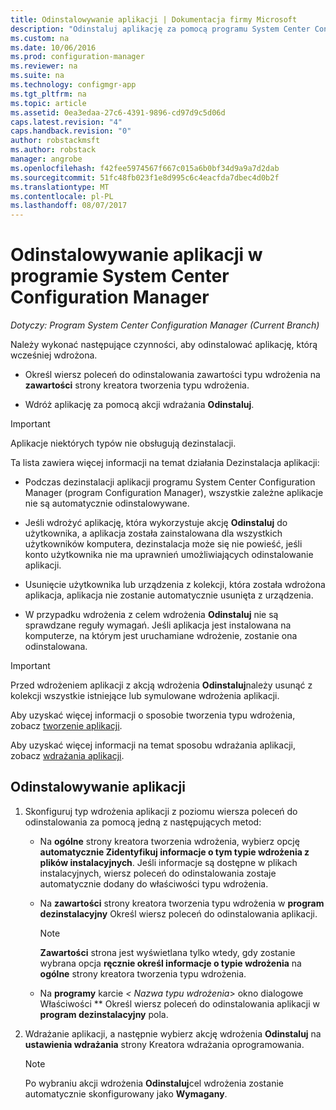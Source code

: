 ```yaml
---
title: Odinstalowywanie aplikacji | Dokumentacja firmy Microsoft
description: "Odinstaluj aplikację za pomocą programu System Center Configuration Manager"
ms.custom: na
ms.date: 10/06/2016
ms.prod: configuration-manager
ms.reviewer: na
ms.suite: na
ms.technology: configmgr-app
ms.tgt_pltfrm: na
ms.topic: article
ms.assetid: 0ea3edaa-27c6-4391-9896-cd97d9c5d06d
caps.latest.revision: "4"
caps.handback.revision: "0"
author: robstackmsft
ms.author: robstack
manager: angrobe
ms.openlocfilehash: f42fee5974567f667c015a6b0bf34d9a9a7d2dab
ms.sourcegitcommit: 51fc48fb023f1e8d995c6c4eacfda7dbec4d0b2f
ms.translationtype: MT
ms.contentlocale: pl-PL
ms.lasthandoff: 08/07/2017
---
```

# <a name="uninstall-applications-with-system-center-configuration-manager"></a>Odinstalowywanie aplikacji w programie System Center Configuration Manager

*Dotyczy: Program System Center Configuration Manager (Current Branch)*


Należy wykonać następujące czynności, aby odinstalować aplikację, którą wcześniej wdrożona.

-   Określ wiersz poleceń do odinstalowania zawartości typu wdrożenia na **zawartości** strony kreatora tworzenia typu wdrożenia.  

-   Wdróż aplikację za pomocą akcji wdrażania **Odinstaluj**.  

> [!IMPORTANT]  
> Aplikacje niektórych typów nie obsługują dezinstalacji.  

 Ta lista zawiera więcej informacji na temat działania Dezinstalacja aplikacji:  

-   Podczas dezinstalacji aplikacji programu System Center Configuration Manager (program Configuration Manager), wszystkie zależne aplikacje nie są automatycznie odinstalowywane.  

-   Jeśli wdrożyć aplikację, która wykorzystuje akcję **Odinstaluj** do użytkownika, a aplikacja została zainstalowana dla wszystkich użytkowników komputera, dezinstalacja może się nie powieść, jeśli konto użytkownika nie ma uprawnień umożliwiających odinstalowanie aplikacji.  

-   Usunięcie użytkownika lub urządzenia z kolekcji, która została wdrożona aplikacja, aplikacja nie zostanie automatycznie usunięta z urządzenia.  

-   W przypadku wdrożenia z celem wdrożenia **Odinstaluj** nie są sprawdzane reguły wymagań. Jeśli aplikacja jest instalowana na komputerze, na którym jest uruchamiane wdrożenie, zostanie ona odinstalowana.  

> [!IMPORTANT]  
> Przed wdrożeniem aplikacji z akcją wdrożenia **Odinstaluj**należy usunąć z kolekcji wszystkie istniejące lub symulowane wdrożenia aplikacji.  

 Aby uzyskać więcej informacji o sposobie tworzenia typu wdrożenia, zobacz [tworzenie aplikacji](../../apps/deploy-use/create-applications.md).  

 Aby uzyskać więcej informacji na temat sposobu wdrażania aplikacji, zobacz [wdrażania aplikacji](../../apps/deploy-use/deploy-applications.md).  

## <a name="uninstall-an-application"></a>Odinstalowywanie aplikacji  

1.  Skonfiguruj typ wdrożenia aplikacji z poziomu wiersza poleceń do odinstalowania za pomocą jedną z następujących metod:  

    -   Na **ogólne** strony kreatora tworzenia wdrożenia, wybierz opcję **automatycznie Zidentyfikuj informacje o tym typie wdrożenia z plików instalacyjnych**. Jeśli informacje są dostępne w plikach instalacyjnych, wiersz poleceń do odinstalowania zostaje automatycznie dodany do właściwości typu wdrożenia.  

    -   Na **zawartości** strony kreatora tworzenia typu wdrożenia w **program dezinstalacyjny** Określ wiersz poleceń do odinstalowania aplikacji.  

        > [!NOTE]  
        >  **Zawartości** strona jest wyświetlana tylko wtedy, gdy zostanie wybrana opcja **ręcznie określ informacje o typie wdrożenia** na **ogólne** strony kreatora tworzenia typu wdrożenia.  

    -   Na **programy** karcie  **<* Nazwa typu wdrożenia*> okno dialogowe Właściwości ** Określ wiersz poleceń do odinstalowania aplikacji w **program dezinstalacyjny** pola.  

2.  Wdrażanie aplikacji, a następnie wybierz akcję wdrożenia **Odinstaluj** na **ustawienia wdrażania** strony Kreatora wdrażania oprogramowania.  

    > [!NOTE]  
    >  Po wybraniu akcji wdrożenia **Odinstaluj**cel wdrożenia zostanie automatycznie skonfigurowany jako **Wymagany**.  
